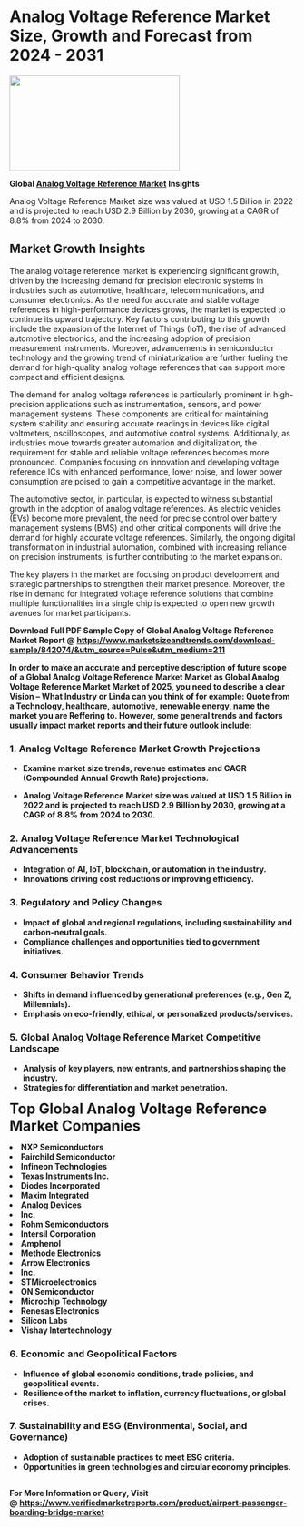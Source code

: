 <H1>Analog Voltage Reference Market Size, Growth and Forecast from 2024 - 2031</H1><img class="aligncenter size-medium wp-image-584254" src="https://thirdeyenews.in/wp-content/uploads/2024/09/Global-Market-Research-300x168.jpeg" alt="" width="300" height="168" /><p><strong>Global&nbsp;<a href="https://www.marketsizeandtrends.com/download-sample/842074/&amp;utm_source=Pulse&amp;utm_medium=211">Analog Voltage Reference Market</a> Insights</strong></p><p>Analog Voltage Reference Market size was valued at USD 1.5 Billion in 2022 and is projected to reach USD 2.9 Billion by 2030, growing at a CAGR of 8.8% from 2024 to 2030.</p><p><h2>Market Growth Insights</h2> <p>The analog voltage reference market is experiencing significant growth, driven by the increasing demand for precision electronic systems in industries such as automotive, healthcare, telecommunications, and consumer electronics. As the need for accurate and stable voltage references in high-performance devices grows, the market is expected to continue its upward trajectory. Key factors contributing to this growth include the expansion of the Internet of Things (IoT), the rise of advanced automotive electronics, and the increasing adoption of precision measurement instruments. Moreover, advancements in semiconductor technology and the growing trend of miniaturization are further fueling the demand for high-quality analog voltage references that can support more compact and efficient designs.</p> <p><strong></strong></p> <p>The demand for analog voltage references is particularly prominent in high-precision applications such as instrumentation, sensors, and power management systems. These components are critical for maintaining system stability and ensuring accurate readings in devices like digital voltmeters, oscilloscopes, and automotive control systems. Additionally, as industries move towards greater automation and digitalization, the requirement for stable and reliable voltage references becomes more pronounced. Companies focusing on innovation and developing voltage reference ICs with enhanced performance, lower noise, and lower power consumption are poised to gain a competitive advantage in the market.</p> <p>The automotive sector, in particular, is expected to witness substantial growth in the adoption of analog voltage references. As electric vehicles (EVs) become more prevalent, the need for precise control over battery management systems (BMS) and other critical components will drive the demand for highly accurate voltage references. Similarly, the ongoing digital transformation in industrial automation, combined with increasing reliance on precision instruments, is further contributing to the market expansion.</p> <p>The key players in the market are focusing on product development and strategic partnerships to strengthen their market presence. Moreover, the rise in demand for integrated voltage reference solutions that combine multiple functionalities in a single chip is expected to open new growth avenues for market participants.</p> <p><strong></p><p><span class=""><strong>Download Full PDF Sample Copy of Global Analog Voltage Reference Market Report</strong> @ <a href="https://www.marketsizeandtrends.com/download-sample/842074/&amp;utm_source=Pulse&amp;utm_medium=211" target="_blank">https://www.marketsizeandtrends.com/download-sample/842074/&amp;utm_source=Pulse&amp;utm_medium=211</a></span></p><p>In order to make an accurate and perceptive description of future scope of a Global&nbsp;Analog Voltage Reference Market Market as Global&nbsp;Analog Voltage Reference Market Market of 2025, you need to describe a clear Vision &ndash; What Industry or Linda can you think of for example: Quote from a Technology, healthcare, automotive, renewable energy, name the market you are Reffering to. However, some general trends and factors usually impact market reports and their future outlook include:</p><h3>1.&nbsp;<strong>Analog Voltage Reference Market Growth Projections</strong></h3><ul><li>Examine market size trends, revenue estimates and CAGR (Compounded Annual Growth Rate) projections.</li><li><p>Analog Voltage Reference Market size was valued at USD 1.5 Billion in 2022 and is projected to reach USD 2.9 Billion by 2030, growing at a CAGR of 8.8% from 2024 to 2030.</p></li></ul><h3>2.&nbsp;<strong>Analog Voltage Reference Market Technological Advancements</strong></h3><ul><li>Integration of AI, IoT, blockchain, or automation in the industry.</li><li>Innovations driving cost reductions or improving efficiency.</li></ul><h3>3.&nbsp;<strong>Regulatory and Policy Changes</strong></h3><ul><li>Impact of global and regional regulations, including sustainability and carbon-neutral goals.</li><li>Compliance challenges and opportunities tied to government initiatives.</li></ul><h3>4.&nbsp;<strong>Consumer Behavior Trends</strong></h3><ul><li>Shifts in demand influenced by generational preferences (e.g., Gen Z, Millennials).</li><li>Emphasis on eco-friendly, ethical, or personalized products/services.</li></ul><h3>5.&nbsp;<strong>Global Analog Voltage Reference Market Competitive Landscape</strong></h3><ul><li>Analysis of key players, new entrants, and partnerships shaping the industry.</li><li>Strategies for differentiation and market penetration.</li></ul><p data-pm-slice="1 1 []"><span style="color: inherit; font-family: inherit; font-size: 25px;">Top Global Analog Voltage Reference Market Companies</span></p><div class="" data-test-id=""><p><li>NXP Semiconductors</li><li> Fairchild Semiconductor</li><li> Infineon Technologies</li><li> Texas Instruments Inc.</li><li> Diodes Incorporated</li><li> Maxim Integrated</li><li> Analog Devices</li><li> Inc.</li><li> Rohm Semiconductors</li><li> Intersil Corporation</li><li> Amphenol</li><li> Methode Electronics</li><li> Arrow Electronics</li><li> Inc.</li><li> STMicroelectronics</li><li> ON Semiconductor</li><li> Microchip Technology</li><li> Renesas Electronics</li><li> Silicon Labs</li><li> Vishay Intertechnology</li></p></div><h3>6.&nbsp;<strong>Economic and Geopolitical Factors</strong></h3><ul><li>Influence of global economic conditions, trade policies, and geopolitical events.</li><li>Resilience of the market to inflation, currency fluctuations, or global crises.</li></ul><h3>7.&nbsp;<strong>Sustainability and ESG (Environmental, Social, and Governance)</strong></h3><ul><li>Adoption of sustainable practices to meet ESG criteria.</li><li>Opportunities in green technologies and circular economy principles.</li></ul><h2><strong style="font-size: 14px;">For More Information or Query, Visit @&nbsp;</strong><a style="background-color: #ffffff; font-size: 14px;" href="https://www.marketsizeandtrends.com/report/analog-voltage-reference-market/" target="_blank">https://www.verifiedmarketreports.com/product/airport-passenger-boarding-bridge-market</a></h2>
